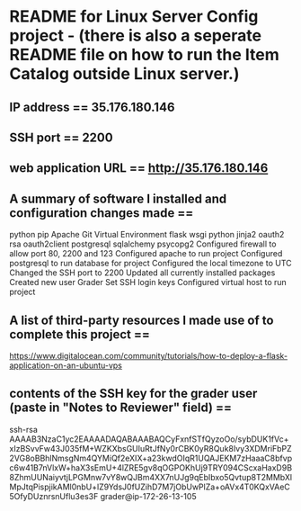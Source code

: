 # README for Linux Server Config project - (there is also a seperate README file on how to run the Item Catalog outside Linux server.)

## IP address == 35.176.180.146

## SSH port == 2200

## web application URL == http://35.176.180.146

## A summary of software I installed and configuration changes made ==

python pip
Apache
Git
Virtual Environment
flask
wsgi python
jinja2
oauth2
rsa
oauth2client
postgresql
sqlalchemy
psycopg2
Configured firewall to allow port 80, 2200 and 123
Configured apache to run project
Configured postgresql to run database for project
Configured the local timezone to UTC
Changed the SSH port to 2200
Updated all currently installed packages
Created new user Grader
Set SSH login keys
Configured virtual host to run project

## A list of third-party resources I made use of to complete this project ==

https://www.digitalocean.com/community/tutorials/how-to-deploy-a-flask-application-on-an-ubuntu-vps

## contents of the SSH key for the grader user (paste in "Notes to Reviewer" field) ==

ssh-rsa AAAAB3NzaC1yc2EAAAADAQABAAABAQCyFxnfSTfQyzoOo/sybDUK1fVc+xIzBSvvFw43J035fM+WZKXbsGUIuRtJfNy0rCBK0yR8Quk8Ivy3XDMriFbPZ2VG8oBBhlNmsgNm4QYMiQf2eXIX+a23kwdOIqR1UQAJEKM7zHaaaC8bfvpc6w41B7nVlxW+haX3sEmU+4lZRE5gv8qOGPOKhUj9TRY094CScxaHaxD9B8ZhmUUNaiyvtjLPGMnw7vY8wQJBm4XX7nUJg9qEbIbxo5Qvtup8T2MMbXlMpJtqPispjikAMl0nbU+lZ9YdsJ0fUZihD7M7jObUwPlZa+oAVx4T0KQxVAeC5OfyDUznrsnUflu3es3F grader@ip-172-26-13-105

